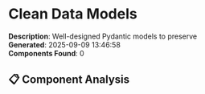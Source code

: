 # Clean Data Models

**Description**: Well-designed Pydantic models to preserve  
**Generated**: 2025-09-09 13:46:58  
**Components Found**: 0

## 📋 Component Analysis

